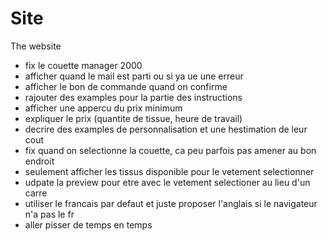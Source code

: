 # Site

The website
- fix le couette manager 2000
- afficher quand le mail est parti ou si ya ue une erreur
- afficher le bon de commande quand on confirme
- rajouter des examples pour la partie des instructions
- afficher une appercu du prix minimum
- expliquer le prix (quantite de tissue, heure de travail)
- decrire des examples de personnalisation et une hestimation de leur cout
- fix quand on selectionne la couette, ca peu parfois pas amener au bon endroit
- seulement afficher les tissus disponible pour le vetement selectionner
- udpate la preview pour etre avec le vetement selectioner au lieu d'un carre
- utiliser le francais par defaut et juste proposer l'anglais si le navigateur n'a pas le fr
- aller pisser de temps en temps
